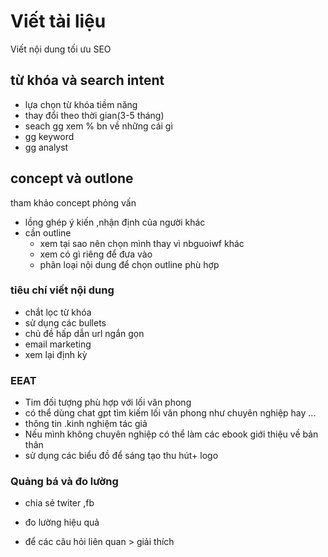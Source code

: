 # Viết tài liệu
Viết nội dung tối ưu SEO
## từ khóa và search intent
- lựa chọn từ khóa tiềm năng
- thay đổi theo thời gian(3-5 tháng)
- seach gg xem % bn về những cái gì
- gg keyword
- gg analyst
## concept và outlone
tham khảo concept phỏng vấn
- lồng ghép ý kiến ,nhận định của người khác
- cần outline
  - xem tại sao nên chọn mình thay vì nbguoiwf khác
  - xem có gì riêng để đưa vào 
  - phân loại nội dung để chọn outline phù hợp

### tiêu chí viết nội dung
- chắt lọc từ khóa
- sử dụng các bullets 
- chủ đề hấp dẫn url ngắn gọn 
- email marketing
- xem lại định kỳ
### EEAT
- Tim đối tượng phù hợp với lối văn phong
- có thể dùng chat gpt tìm kiếm lối văn phong như chuyên nghiệp hay ...
- thông tin .kinh nghiệm tác giả
- Nếu mình không chuyên nghiệp có thể làm các ebook giới thiệu về bản thân
- sử dụng các biểu đồ để sáng tạo thu hút+ logo
### Quảng bá và đo lường
- chia sẻ twiter ,fb
- đo lường hiệu quả 


- để các câu hỏi liên quan > giải thích